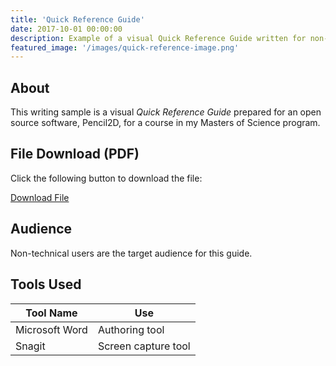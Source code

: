 ```yaml
---
title: 'Quick Reference Guide'
date: 2017-10-01 00:00:00
description: Example of a visual Quick Reference Guide written for non-technical users, authored using Microsoft Word.
featured_image: '/images/quick-reference-image.png'
---
```


## About

This writing sample is a visual <em>Quick Reference Guide</em> prepared for an open source software, Pencil2D, for a course in my Masters of Science program.

## File Download (PDF)

Click the following button to download the file:

<a href="/uploads/Pencil2D Quick Reference Guide.pdf" class="button button--large">Download File <i class="fas fa-download"></i></a>

## Audience

Non-technical users are the target audience for this guide. 

## Tools Used 

<table>
	<thead>
		<tr>
			<th>Tool Name</th>
			<th>Use</th>
		</tr>
	</thead>
	<tbody>
		<tr>
			<td>Microsoft Word</td>
			<td>Authoring tool</td>
		</tr>
		<tr>
			<td>Snagit</td>
			<td>Screen capture tool</td>
		</tr>
	</tbody>
</table>